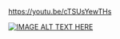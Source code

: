 https://youtu.be/cTSUsYewTHs

[![IMAGE ALT TEXT HERE](https://img.youtube.com/vi/cTSUsYewTHs/0.jpg)](https://www.youtube.com/watch?v=cTSUsYewTHs)
